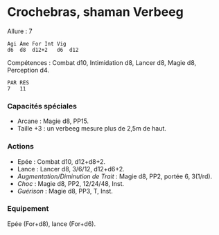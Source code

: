 # Crochebras, shaman Verbeeg

Allure : 7

	Agi	Âme	For	Int	Vig
	d6	d8	d12+2	d6	d12

Compétences : Combat d10, Intimidation d8, Lancer d8, Magie d8, Perception d4.

	PAR	RES
	7	11

### Capacités spéciales
- Arcane : Magie d8, PP15.
- Taille +3 : un verbeeg mesure plus de 2,5m de haut.

### Actions
- Epée : Combat d10, d12+d8+2.
- Lance : Lancer d8, 3/6/12, d12+d6+2.
- _Augmentation/Diminution de Trait_ : Magie d8, PP2, portée 6, 3(1/rd).
- _Choc_ : Magie d8, PP2, 12/24/48, Inst.
- _Guérison_ : Magie d8, PP3, T, Inst.

### Equipement
Epée (For+d8), lance (For+d6).
